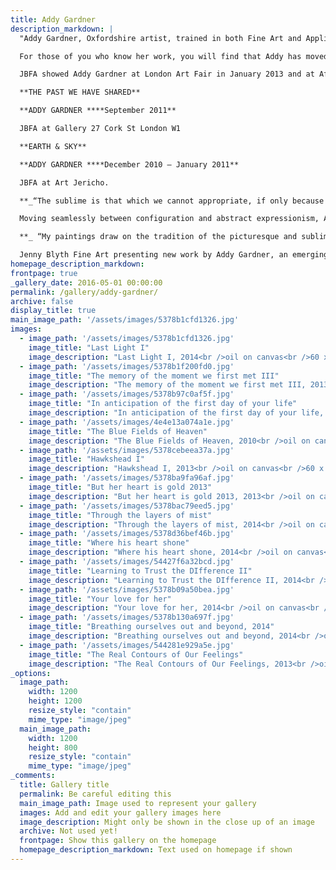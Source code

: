 ```yaml
---
title: Addy Gardner
description_markdown: |
  "Addy Gardner, Oxfordshire artist, trained in both Fine Art and Applied Psychology.  Sixteen years ago she declined the offer of an MA in Fine Art and set off to Edinburgh where she set up her studio inspired by the beauty of Scottish landscape.  She returned to Oxfordshire in 2004.

  For those of you who know her work, you will find that Addy has moved on from what you might expect. She is painting beautiful and complex landscapes composed of layers of oil paint which individually retain both substance and translucency.  The effect is to capture the fluidity of the firmament - sunlight spilling through clouds, earth and sky bathed in luminosity.  Her subject is the landscape that she encounters around her which she recreates in the studio as photographic panoramic ‘sketches’. From that visual reference point, Addy creates paintings that echo her memories, thoughts, dreams and emotions – moments of ‘peak experience’.  There is a strong autobiographical element in her work that colours her compositions with titles such as “_The memory of the moment we first met_”.  An artist invites us to share their journey, yet the success of a painting is also determined by their ability to invite us to make our own.  Addy Gardner is chasing beauty, and is successful on both counts.

  JBFA showed Addy Gardner at London Art Fair in January 2013 and at Affordable Art Fair Battersea in October 2013.

  **THE PAST WE HAVE SHARED**

  **ADDY GARDNER ****September 2011**

  JBFA at Gallery 27 Cork St London W1  

  **EARTH & SKY**

  **ADDY GARDNER ****December 2010 – January 2011**

  JBFA at Art Jericho.

  **_“The sublime is that which we cannot appropriate, if only because we cannot discern any boundaries. If anything, it appropriates us ….” Malcolm Andrews_**

  Moving seamlessly between configuration and abstract expressionism, Addy Gardner invites the viewer to journey between an earthly landscape and a canvas of dreams. Her painting aspires to ‘Peak Experience’ where the viewer releases their sense of self, to an awareness of a greater unity. Gardner commands an ability to create form, transforming the colours of earth and sky to a spectrum of light and ambivalence. Working in oil on canvas, Addy Gardner’s paintings are infused with vitality, imparting energy and a sense of joy.

  **_ “My paintings draw on the tradition of the picturesque and sublime. They are a representation of the point at which beauty emerges in the natural world.” ..   Addy Gardner._**

  Jenny Blyth Fine Art presenting new work by Addy Gardner, an emerging painter based in Oxfordshire at Art Jericho in 2010 and thereafter in London’s Gallery 27 in Cork Street."
homepage_description_markdown: 
frontpage: true
_gallery_date: 2016-05-01 00:00:00
permalink: /gallery/addy-gardner/
archive: false
display_title: true
main_image_path: '/assets/images/5378b1cfd1326.jpg'
images:
  - image_path: '/assets/images/5378b1cfd1326.jpg'
    image_title: "Last Light I"
    image_description: "Last Light I, 2014<br />oil on canvas<br />60 x 60 cm<br />&amp;pound;950"
  - image_path: '/assets/images/5378b1f200fd0.jpg'
    image_title: "The memory of the moment we first met III"
    image_description: "The memory of the moment we first met III, 2013<br />oil on canvas<br />60 x 60<br />&amp;pound;950"
  - image_path: '/assets/images/5378b97c0af5f.jpg'
    image_title: "In anticipation of the first day of your life"
    image_description: "In anticipation of the first day of your life, 2014<br />oil on canvas<br />100 x 100 cm<br />&amp;pound;2750 SOLD"
  - image_path: '/assets/images/4e4e13a074a1e.jpg'
    image_title: "The Blue Fields of Heaven"
    image_description: "The Blue Fields of Heaven, 2010<br />oil on canvas<br />102 x 102 cm<br />&amp;pound;2950"
  - image_path: '/assets/images/5378cebeea37a.jpg'
    image_title: "Hawkshead I"
    image_description: "Hawkshead I, 2013<br />oil on canvas<br />60 x 60 cm<br />&amp;pound;950 SOLD"
  - image_path: '/assets/images/5378ba9fa96af.jpg'
    image_title: "But her heart is gold 2013"
    image_description: "But her heart is gold 2013, 2013<br />oil on canvas<br />90 x 120 cm<br />&amp;pound;2950"
  - image_path: '/assets/images/5378bac79eed5.jpg'
    image_title: "Through the layers of mist"
    image_description: "Through the layers of mist, 2014<br />oil on canvas<br />90 x 120 cm<br />&amp;pound;2750"
  - image_path: '/assets/images/5378d36bef46b.jpg'
    image_title: "Where his heart shone"
    image_description: "Where his heart shone, 2014<br />oil on canvas<br />90 x 120 cm<br />&amp;pound;2750"
  - image_path: '/assets/images/54427f6a32bcd.jpg'
    image_title: "Learning to Trust the DIfference II"
    image_description: "Learning to Trust the DIfference II, 2014<br />oil on canvas<br />102 x 102 cm<br />&amp;pound;2750"
  - image_path: '/assets/images/5378b09a50bea.jpg'
    image_title: "Your love for her"
    image_description: "Your love for her, 2014<br />oil on canvas<br />100 x 200 cm (diptych)<br />&amp;pound;3250"
  - image_path: '/assets/images/5378b130a697f.jpg'
    image_title: "Breathing ourselves out and beyond, 2014"
    image_description: "Breathing ourselves out and beyond, 2014<br />oil on canvas<br />60 x 180 cm<br />&amp;pound;2500"
  - image_path: '/assets/images/544281e929a5e.jpg'
    image_title: "The Real Contours of Our Feelings"
    image_description: "The Real Contours of Our Feelings, 2013<br />oil on canvas<br />100 x 240 cm<br />&amp;pound;3950"
_options:
  image_path:
    width: 1200
    height: 1200
    resize_style: "contain"
    mime_type: "image/jpeg"
  main_image_path:
    width: 1200
    height: 800
    resize_style: "contain"
    mime_type: "image/jpeg"
_comments:
  title: Gallery title
  permalink: Be careful editing this
  main_image_path: Image used to represent your gallery
  images: Add and edit your gallery images here
  image_description: Might only be shown in the close up of an image
  archive: Not used yet!
  frontpage: Show this gallery on the homepage
  homepage_description_markdown: Text used on homepage if shown
---
```

